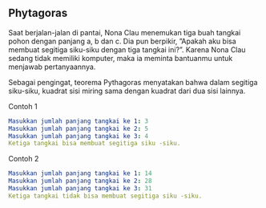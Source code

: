 ## Phytagoras

Saat berjalan-jalan di pantai, Nona Clau menemukan tiga buah tangkai pohon dengan panjang a, b dan c. Dia pun berpikir, ”Apakah aku bisa membuat segitiga siku-siku dengan tiga tangkai ini?”. Karena Nona Clau sedang tidak memiliki komputer, maka ia meminta bantuanmu untuk menjawab pertanyaannya.

Sebagai pengingat, teorema Pythagoras menyatakan bahwa dalam segitiga siku-siku, kuadrat sisi miring sama dengan kuadrat dari dua sisi lainnya.

Contoh 1
```yaml
Masukkan jumlah panjang tangkai ke 1: 3
Masukkan jumlah panjang tangkai ke 2: 5
Masukkan jumlah panjang tangkai ke 3: 4
Ketiga tangkai bisa membuat segitiga siku -siku.
```

Contoh 2
```yaml
Masukkan jumlah panjang tangkai ke 1: 14
Masukkan jumlah panjang tangkai ke 2: 28
Masukkan jumlah panjang tangkai ke 3: 31
Ketiga tangkai tidak bisa membuat segitiga siku -siku.
```